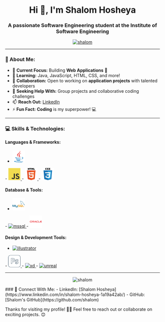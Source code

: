 <h1 align="center">Hi 👋, I'm Shalom Hosheya</h1>
<h3 align="center">A passionate Software Engineering student at the Institute of Software Engineering</h3>

<p align="center">
  <a href="https://github.com/ryo-ma/github-profile-trophy">
    <img src="https://github-profile-trophy.vercel.app/?username=shalom" alt="shalom" />
  </a>
</p>

---

### 🚀 About Me:
- 🔭 **Current Focus:** Building **Web Applications** 🚀
- 🌱 **Learning:** Java, JavaScript, HTML, CSS, and more!
- 👯 **Collaboration:** Open to working on **application projects** with talented developers
- 🤝 **Seeking Help With:** Group projects and collaborative coding challenges
- 📫 **Reach Out:** [LinkedIn](https://www.linkedin.com/in/shalom-hosheya-1a19a42ab/)
- ⚡ **Fun Fact:** **Coding** is my superpower! 💻

---

### 💻 Skills & Technologies:
#### Languages & Frameworks:
- <a href="https://www.java.com" target="_blank" rel="noreferrer">
  <img src="https://raw.githubusercontent.com/devicons/devicon/master/icons/java/java-original.svg" alt="java" width="40" height="40"/>
</a>
- <a href="https://developer.mozilla.org/en-US/docs/Web/JavaScript" target="_blank" rel="noreferrer">
  <img src="https://raw.githubusercontent.com/devicons/devicon/master/icons/javascript/javascript-original.svg" alt="javascript" width="40" height="40"/>
</a>
- <a href="https://www.w3.org/html/" target="_blank" rel="noreferrer">
  <img src="https://raw.githubusercontent.com/devicons/devicon/master/icons/html5/html5-original-wordmark.svg" alt="html5" width="40" height="40"/>
</a>
- <a href="https://www.w3schools.com/css/" target="_blank" rel="noreferrer">
  <img src="https://raw.githubusercontent.com/devicons/devicon/master/icons/css3/css3-original-wordmark.svg" alt="css3" width="40" height="40"/>
</a>

#### Database & Tools:
- <a href="https://www.mysql.com/" target="_blank" rel="noreferrer">
  <img src="https://raw.githubusercontent.com/devicons/devicon/master/icons/mysql/mysql-original-wordmark.svg" alt="mysql" width="40" height="40"/>
</a>
- <a href="https://www.microsoft.com/en-us/sql-server" target="_blank" rel="noreferrer">
  <img src="https://www.svgrepo.com/show/303229/microsoft-sql-server-logo.svg" alt="mssql" width="40" height="40"/>
</a>
- <a href="https://www.oracle.com/" target="_blank" rel="noreferrer">
  <img src="https://raw.githubusercontent.com/devicons/devicon/master/icons/oracle/oracle-original.svg" alt="oracle" width="40" height="40"/>
</a>

#### Design & Development Tools:
- <a href="https://www.adobe.com/in/products/illustrator.html" target="_blank" rel="noreferrer">
  <img src="https://www.vectorlogo.zone/logos/adobe_illustrator/adobe_illustrator-icon.svg" alt="illustrator" width="40" height="40"/>
</a>
- <a href="https://www.photoshop.com/en" target="_blank" rel="noreferrer">
  <img src="https://raw.githubusercontent.com/devicons/devicon/master/icons/photoshop/photoshop-line.svg" alt="photoshop" width="40" height="40"/>
</a>
- <a href="https://www.adobe.com/products/xd.html" target="_blank" rel="noreferrer">
  <img src="https://cdn.worldvectorlogo.com/logos/adobe-xd.svg" alt="xd" width="40" height="40"/>
</a>
- <a href="https://unrealengine.com/" target="_blank" rel="noreferrer">
  <img src="https://raw.githubusercontent.com/kenangundogan/fontisto/036b7eca71aab1bef8e6a0518f7329f13ed62f6b/icons/svg/brand/unreal-engine.svg" alt="unreal" width="40" height="40"/>
</a>

---

<p align="center">
  <img src="https://github-readme-stats.vercel.app/api?username=shalom&show_icons=true&hide_title=true&count_private=true&hide_border=true" alt="shalom" />
<!--   <img src="https://github-readme-stats.vercel.app/api/top-langs?username=shalom&show_icons=true&locale=en&layout=compact&langs_count=6&hide=html&hide_border=true" alt="shalom" /> -->
</p>
### 📣 Connect With Me:
- LinkedIn: [Shalom Hosheya](https://www.linkedin.com/in/shalom-hosheya-1a19a42ab/)
- GitHub: [Shalom's GitHub](https://github.com/shalom)

Thanks for visiting my profile! 👨‍💻 Feel free to reach out or collaborate on exciting projects. 😊

